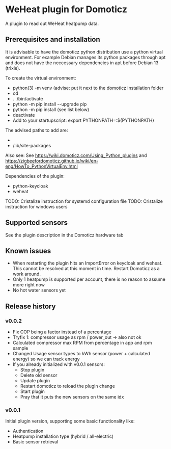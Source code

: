# WeHeat plugin for Domoticz
A plugin to read out WeHeat heatpump data.

## Prerequisites and installation
It is advisable to have the domoticz python distribution use a python virtual environment.
For example Debian manages its python packages through apt and does not have the neccessary dependencies in apt before Debian 13 (trixie).

To create the virtual environment:
* python(3) -m venv <path to virtual environment> (advise: put it next to the domoticz installation folder
* cd <path to virtual environment>
* . ./bin/activate
* python -m pip install --upgrade pip
* python -m pip install <dependencies> (see list below)
* deactivate
* Add to your startupscript: export PYTHONPATH=<paths>:${PYTHONPATH}

The advised paths to add are:
* <path to virtual environment>
* <path to virtual environment>/lib/site-packages

Also see:
See https://wiki.domoticz.com/Using_Python_plugins and
https://zigbeefordomoticz.github.io/wiki/en-eng/HowTo_PythonVirtualEnv.html

Dependencies of the plugin:
* python-keycloak
* weheat

TODO: Cristalize instruction for systemd configuration file
TODO: Cristalize instruction for windows users

## Supported sensors
See the plugin description in the Domoticz hardware tab

## Known issues
* When restarting the plugin hits an ImportError on keycloak and weheat.
  This cannot be resolved at this moment in time.
  Restart Domoticz as a work around.
* Only 1 heatpump is supported per account, there is no reason to assume more right now
* No hot water sensors yet

## Release history

### v0.0.2
* Fix COP being a factor instead of a percentage
* Tryfix 1: compressor usage as rpm / power_out -> also not ok
* Calculated compressor max RPM from percentage in app and rpm sample
* Changed Usage sensor types to kWh sensor (power + calculated energy) so we can track energy
* If you already initialized with v0.0.1 sensors:
    * Stop plugin
    * Delete old sensor
    * Update plugin
    * Restart domoticz to reload the plugin change
    * Start plugin
    * Pray that it puts the new sensors on the same idx

### v0.0.1
Initial plugin version, supporting some basic functionality like:
* Authentication
* Heatpump installation type (hybrid / all-electric)
* Basic sensor retrieval
